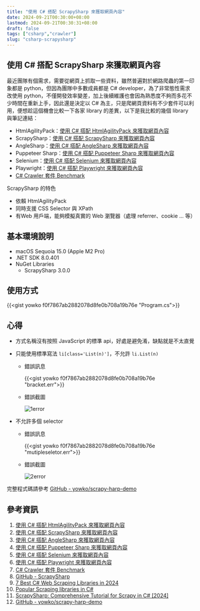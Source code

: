 ```yaml
---
title: "使用 C# 搭配 ScrapySharp 來獲取網頁內容"
date: 2024-09-21T00:30:00+08:00
lastmod: 2024-09-21T00:30:31+08:00
draft: false
tags: ["csharp","crawler"]
slug: "csharp-scrapysharp"
---
```


## 使用 C# 搭配 ScrapySharp 來獲取網頁內容

最近團隊有個需求，需要從網頁上抓取一些資料，雖然普遍對於網路爬蟲的第一印象都是 python，但因為團隊中多數成員都是 C# developer，為了非常態性需求改使用 python，不僅開發效率變差，加上後續維護也會因為熟悉度不夠而多花不少時間在重新上手，因此還是決定以 C# 為主，只是爬網頁資料有不少套件可以利用，便想趁這個機會比較一下各家 library 的差異，以下是我比較的幾個 library 與筆記連結：

- HtmlAgilityPack：[使用 C# 搭配 HtmlAgilityPack 來獲取網頁內容](/csharp-htmlagilitypack)
- ScrapySharp：[使用 C# 搭配 ScrapySharp 來獲取網頁內容](/csharp-scrapysharp)
- AngleSharp：[使用 C# 搭配 AngleSharp 來獲取網頁內容](/csharp-anglesharp)
- Puppeteer Sharp：[使用 C# 搭配 Puppeteer Sharp 來獲取網頁內容](/csharp-puppeteer-sharp)
- Selenium：[使用 C# 搭配 Selenium 來獲取網頁內容](/csharp-selenium)
- Playwright：[使用 C# 搭配 Playwright 來獲取網頁內容](/csharp-playwright)
- [C# Crawler 套件 Benchmark](/csharp-crawler-benchmark)

ScrapySharp 的特色

- 依賴 HtmlAgilityPack
- 同時支援 CSS Selector 與 XPath
- 有Web 用戶端，能夠模擬真實的 Web 瀏覽器（處理 referrer、cookie ... 等）

## 基本環境說明

- macOS Sequoia 15.0 (Apple M2 Pro)
- .NET SDK 8.0.401
- NuGet Libraries
    - ScrapySharp 3.0.0

## 使用方式

{{<gist yowko f0f7867ab2882078d8fe0b708a19b76e "Program.cs">}}

## 心得

- 方式名稱沒有按照 JavaScript 的標準 api，好處是避免淆，缺點就是不太直覺
- 只能使用標準寫法 `li[class='List(n)']`，不允許 `li.List(n)`

    - 錯誤訊息

        {{<gist yowko f0f7867ab2882078d8fe0b708a19b76e "bracket.err">}}

    - 錯誤截圖

        ![1error](https://github.com/user-attachments/assets/9d21c812-f7cb-4a90-9fa2-59db7c8c0a02)

- 不允許多個 selector

    - 錯誤訊息

        {{<gist yowko f0f7867ab2882078d8fe0b708a19b76e "mutipleseletor.err">}}

    - 錯誤截圖

        ![2error](https://github.com/user-attachments/assets/39f77aeb-5dea-4f9b-994f-b71d9402cd71)

完整程式碼請參考 [GitHub - yowko/scrapy-harp-demo](https://github.com/yowko/scrapy-harp-demo)

## 參考資訊

1. [使用 C# 搭配 HtmlAgilityPack 來獲取網頁內容](/csharp-htmlagilitypack)
2. [使用 C# 搭配 ScrapySharp 來獲取網頁內容](/csharp-scrapysharp)
3. [使用 C# 搭配 AngleSharp 來獲取網頁內容](/csharp-anglesharp)
4. [使用 C# 搭配 Puppeteer Sharp 來獲取網頁內容](/csharp-puppeteer-sharp)
5. [使用 C# 搭配 Selenium 來獲取網頁內容](/csharp-selenium)
6. [使用 C# 搭配 Playwright 來獲取網頁內容](/csharp-playwright)
7. [C# Crawler 套件 Benchmark](/csharp-crawler-benchmark)
8. [GitHub - ScrapySharp](https://github.com/rflechner/ScrapySharp)
9. [7 Best C# Web Scraping Libraries in 2024](https://www.zenrows.com/blog/c-sharp-web-scraping-library#best-c-web-scraping-libraries)
10. [Popular Scraping libraries in C#](https://www.codementor.io/@riza/popular-scraping-libraries-in-c-23u9pjwfc1)
11. [ScrapySharp: Comprehensive Tutorial for Scrapy in C# [2024]](https://www.zenrows.com/blog/scrapysharp#why-you-should-use-scrapysharp)
12. [GitHub - yowko/scrapy-harp-demo](https://github.com/yowko/scrapy-harp-demo)
